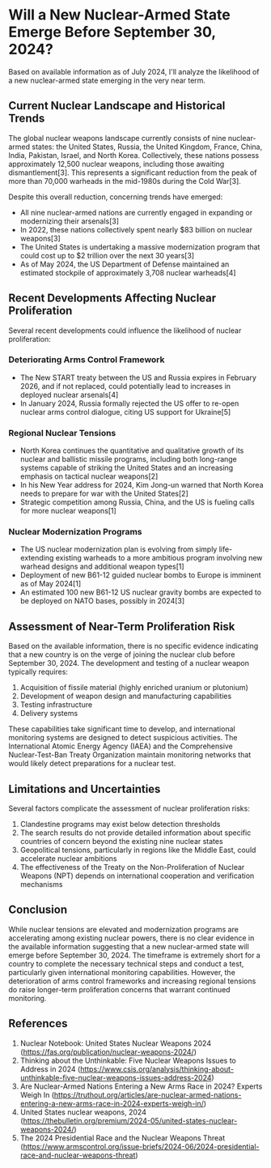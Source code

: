 # Will a New Nuclear-Armed State Emerge Before September 30, 2024?

Based on available information as of July 2024, I'll analyze the likelihood of a new nuclear-armed state emerging in the very near term.

## Current Nuclear Landscape and Historical Trends

The global nuclear weapons landscape currently consists of nine nuclear-armed states: the United States, Russia, the United Kingdom, France, China, India, Pakistan, Israel, and North Korea. Collectively, these nations possess approximately 12,500 nuclear weapons, including those awaiting dismantlement[3]. This represents a significant reduction from the peak of more than 70,000 warheads in the mid-1980s during the Cold War[3].

Despite this overall reduction, concerning trends have emerged:

- All nine nuclear-armed nations are currently engaged in expanding or modernizing their arsenals[3]
- In 2022, these nations collectively spent nearly $83 billion on nuclear weapons[3]
- The United States is undertaking a massive modernization program that could cost up to $2 trillion over the next 30 years[3]
- As of May 2024, the US Department of Defense maintained an estimated stockpile of approximately 3,708 nuclear warheads[4]

## Recent Developments Affecting Nuclear Proliferation

Several recent developments could influence the likelihood of nuclear proliferation:

### Deteriorating Arms Control Framework

- The New START treaty between the US and Russia expires in February 2026, and if not replaced, could potentially lead to increases in deployed nuclear arsenals[4]
- In January 2024, Russia formally rejected the US offer to re-open nuclear arms control dialogue, citing US support for Ukraine[5]

### Regional Nuclear Tensions

- North Korea continues the quantitative and qualitative growth of its nuclear and ballistic missile programs, including both long-range systems capable of striking the United States and an increasing emphasis on tactical nuclear weapons[2]
- In his New Year address for 2024, Kim Jong-un warned that North Korea needs to prepare for war with the United States[2]
- Strategic competition among Russia, China, and the US is fueling calls for more nuclear weapons[1]

### Nuclear Modernization Programs

- The US nuclear modernization plan is evolving from simply life-extending existing warheads to a more ambitious program involving new warhead designs and additional weapon types[1]
- Deployment of new B61-12 guided nuclear bombs to Europe is imminent as of May 2024[1]
- An estimated 100 new B61-12 US nuclear gravity bombs are expected to be deployed on NATO bases, possibly in 2024[3]

## Assessment of Near-Term Proliferation Risk

Based on the available information, there is no specific evidence indicating that a new country is on the verge of joining the nuclear club before September 30, 2024. The development and testing of a nuclear weapon typically requires:

1. Acquisition of fissile material (highly enriched uranium or plutonium)
2. Development of weapon design and manufacturing capabilities
3. Testing infrastructure
4. Delivery systems

These capabilities take significant time to develop, and international monitoring systems are designed to detect suspicious activities. The International Atomic Energy Agency (IAEA) and the Comprehensive Nuclear-Test-Ban Treaty Organization maintain monitoring networks that would likely detect preparations for a nuclear test.

## Limitations and Uncertainties

Several factors complicate the assessment of nuclear proliferation risks:

1. Clandestine programs may exist below detection thresholds
2. The search results do not provide detailed information about specific countries of concern beyond the existing nine nuclear states
3. Geopolitical tensions, particularly in regions like the Middle East, could accelerate nuclear ambitions
4. The effectiveness of the Treaty on the Non-Proliferation of Nuclear Weapons (NPT) depends on international cooperation and verification mechanisms

## Conclusion

While nuclear tensions are elevated and modernization programs are accelerating among existing nuclear powers, there is no clear evidence in the available information suggesting that a new nuclear-armed state will emerge before September 30, 2024. The timeframe is extremely short for a country to complete the necessary technical steps and conduct a test, particularly given international monitoring capabilities. However, the deterioration of arms control frameworks and increasing regional tensions do raise longer-term proliferation concerns that warrant continued monitoring.

## References

1. Nuclear Notebook: United States Nuclear Weapons 2024 (https://fas.org/publication/nuclear-weapons-2024/)
2. Thinking about the Unthinkable: Five Nuclear Weapons Issues to Address in 2024 (https://www.csis.org/analysis/thinking-about-unthinkable-five-nuclear-weapons-issues-address-2024)
3. Are Nuclear-Armed Nations Entering a New Arms Race in 2024? Experts Weigh In (https://truthout.org/articles/are-nuclear-armed-nations-entering-a-new-arms-race-in-2024-experts-weigh-in/)
4. United States nuclear weapons, 2024 (https://thebulletin.org/premium/2024-05/united-states-nuclear-weapons-2024/)
5. The 2024 Presidential Race and the Nuclear Weapons Threat (https://www.armscontrol.org/issue-briefs/2024-06/2024-presidential-race-and-nuclear-weapons-threat)